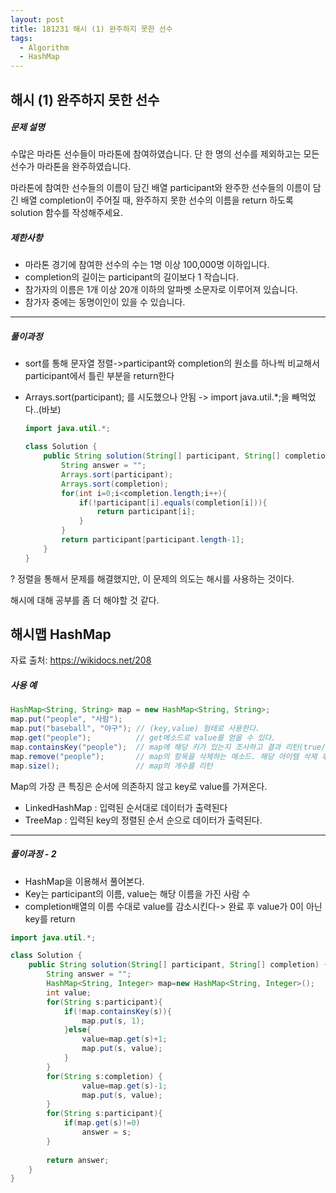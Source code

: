 ```yaml
---
layout: post
title: 181231 해시 (1) 완주하지 못한 선수
tags:
  - Algorithm
  - HashMap
---
```

## 해시 (1) 완주하지 못한 선수

##### 문제 설명

수많은 마라톤 선수들이 마라톤에 참여하였습니다. 단 한 명의 선수를 제외하고는 모든 선수가 마라톤을 완주하였습니다.

마라톤에 참여한 선수들의 이름이 담긴 배열 participant와 완주한 선수들의 이름이 담긴 배열 completion이 주어질 때, 완주하지 못한 선수의 이름을 return 하도록 solution 함수를 작성해주세요.

##### 제한사항

- 마라톤 경기에 참여한 선수의 수는 1명 이상 100,000명 이하입니다.
- completion의 길이는 participant의 길이보다 1 작습니다.
- 참가자의 이름은 1개 이상 20개 이하의 알파벳 소문자로 이루어져 있습니다.
- 참가자 중에는 동명이인이 있을 수 있습니다.

------

##### 풀이과정

- sort를 통해 문자열 정렬->participant와 completion의 원소를 하나씩 비교해서 participant에서 틀린 부분을 return한다

- Arrays.sort(participant); 를 시도했으나 안됨 -> import java.util.*;을 빼먹었다..(바보)

  ```java
  import java.util.*;
  
  class Solution {
      public String solution(String[] participant, String[] completion) {
          String answer = "";
          Arrays.sort(participant);
          Arrays.sort(completion);
          for(int i=0;i<completion.length;i++){
              if(!participant[i].equals(completion[i])){
                  return participant[i];
              }
          }
          return participant[participant.length-1];
      }
  }
  ```


? 정렬을 통해서 문제를 해결했지만, 이 문제의 의도는 해시를 사용하는 것이다.

 해시에 대해 공부를 좀 더 해야할 것 같다.



## 해시맵 HashMap

자료 출처: https://wikidocs.net/208

##### 사용 예

```java
HashMap<String, String> map = new HashMap<String, String>;
map.put("people", "사람");
map.put("baseball", "야구"); // (key,value) 형태로 사용한다.
map.get("people");			// get메소드로 value를 얻을 수 있다.
map.containsKey("people");	// map에 해당 키가 있는지 조사하고 결과 리턴(true/false)
map.remove("people");		// map의 항목을 삭제하는 메소드. 해당 아이템 삭제 후 value를 리턴한다.
map.size();					// map의 개수를 리턴
```
Map의 가장 큰 특징은 순서에 의존하지 않고 key로 value를 가져온다. 



- LinkedHashMap : 입력된 순서대로 데이터가 출력된다
- TreeMap : 입력된 key의 정렬된 순서 순으로 데이터가 출력된다.

------

##### 풀이과정 - 2

- HashMap을 이용해서 풀어본다.
- Key는 participant의 이름, value는 해당 이름을 가진 사람 수
- completion배열의 이름 수대로 value를 감소시킨다-> 완료 후 value가 0이 아닌 key를 return

```java
import java.util.*;

class Solution {
    public String solution(String[] participant, String[] completion) {
        String answer = "";
        HashMap<String, Integer> map=new HashMap<String, Integer>();
        int value;
        for(String s:participant){
            if(!map.containsKey(s)){
                map.put(s, 1);
            }else{
                value=map.get(s)+1;
                map.put(s, value);
            }
        }
        for(String s:completion) {
                value=map.get(s)-1;
                map.put(s, value);
        }
        for(String s:participant){
            if(map.get(s)!=0)
                answer = s;     
        }
        
        return answer;
    }
}
```
